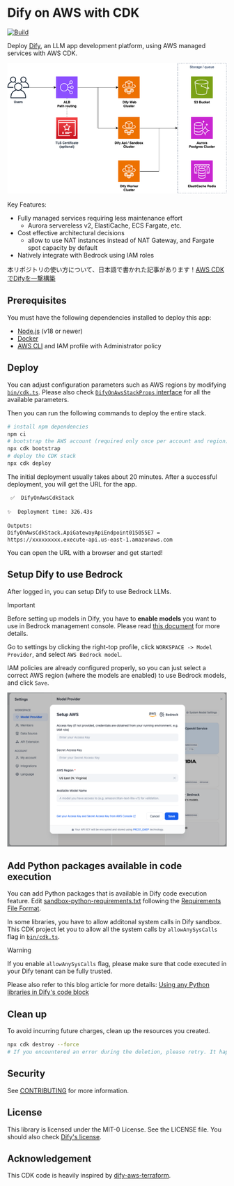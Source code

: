 # Dify on AWS with CDK

[![Build](https://github.com/tmokmss/dify-on-aws-cdk/actions/workflows/build.yml/badge.svg)](https://github.com/tmokmss/dify-on-aws-cdk/actions/workflows/build.yml)

Deploy [Dify](https://dify.ai/), an LLM app development platform, using AWS managed services with AWS CDK.

![architecture](./imgs/architecture.png)

Key Features:

* Fully managed services requiring less maintenance effort
    * Aurora servereless v2, ElastiCache, ECS Fargate, etc.
* Cost effective architectural decisions
    * allow to use NAT instances instead of NAT Gateway, and Fargate spot capacity by default
* Natively integrate with Bedrock using IAM roles

本リポジトリの使い方について、日本語で書かれた記事があります！[AWS CDKでDifyを一撃構築](https://note.com/yukkie1114/n/n0d9c5551569f)

## Prerequisites
You must have the following dependencies installed to deploy this app:

* [Node.js](https://nodejs.org/en/download/) (v18 or newer)
* [Docker](https://docs.docker.com/get-docker/)
* [AWS CLI](https://docs.aws.amazon.com/cli/latest/userguide/getting-started-install.html) and IAM profile with Administrator policy

## Deploy
You can adjust configuration parameters such as AWS regions by modifying [`bin/cdk.ts`](bin/cdk.ts). Please also check [`DifyOnAwsStackProps` interface](./lib/dify-on-aws-stack.ts) for all the available parameters.

Then you can run the following commands to deploy the entire stack.

```sh
# install npm dependencies
npm ci
# bootstrap the AWS account (required only once per account and region)
npx cdk bootstrap
# deploy the CDK stack
npx cdk deploy
```

The initial deployment usually takes about 20 minutes. After a successful deployment, you will get the URL for the app.

```
 ✅  DifyOnAwsCdkStack

✨  Deployment time: 326.43s

Outputs:
DifyOnAwsCdkStack.ApiGatewayApiEndpoint015055E7 = https://xxxxxxxxx.execute-api.us-east-1.amazonaws.com
```

You can open the URL with a browser and get started!

## Setup Dify to use Bedrock

After logged in, you can setup Dify to use Bedrock LLMs.

> [!IMPORTANT]  
> Before setting up models in Dify, you have to **enable models** you want to use in Bedrock management console. Please read [this document](https://docs.aws.amazon.com/bedrock/latest/userguide/model-access.html#model-access-add) for more details.

Go to settings by clicking the right-top profile, click `WORKSPACE -> Model Provider`, and select `AWS Bedrock model`.

IAM policies are already configured properly, so you can just select a correct AWS region (where the models are enabled) to use Bedrock models, and click `Save`.

![model-setup](./imgs/model-setup.png)

## Add Python packages available in code execution

You can add Python packages that is available in Dify code execution feature. Edit [sandbox-python-requirements.txt](./lib/constructs/dify-services/docker/sandbox-python-requirements.txt) following the [Requirements File Format](https://pip.pypa.io/en/stable/reference/requirements-file-format/).

In some libraries, you have to allow additonal system calls in Dify sandbox. This CDK project let you to allow all the system calls by `allowAnySysCalls` flag in [`bin/cdk.ts`](bin/cdk.ts).

> [!WARNING]
> If you enable `allowAnySysCalls` flag, please make sure that code executed in your Dify tenant can be fully trusted.

Please also refer to this blog article for more details: [Using any Python libraries in Dify's code block](https://tmokmss.hatenablog.com/entry/use-any-python-packages-on-dify-sandbox)

## Clean up
To avoid incurring future charges, clean up the resources you created.

```sh
npx cdk destroy --force
# If you encountered an error during the deletion, please retry. It happens sometimes.
```

## Security

See [CONTRIBUTING](CONTRIBUTING.md#security-issue-notifications) for more information.

## License

This library is licensed under the MIT-0 License. See the LICENSE file. You should also check [Dify's license](https://github.com/langgenius/dify/blob/main/LICENSE).

## Acknowledgement
This CDK code is heavily inspired by [dify-aws-terraform](https://github.com/sonodar/dify-aws-terraform).
